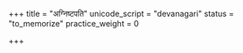 +++
title = "अग्निष्टपति"
unicode_script = "devanagari"
status = "to_memorize"
practice_weight = 0

+++
<div class="js_include" url="/vedAH_sAma/paravastu-saama/devaH/agniH/agniM_hotAram/"  newLevelForH1="1" includeTitle="false"> </div>